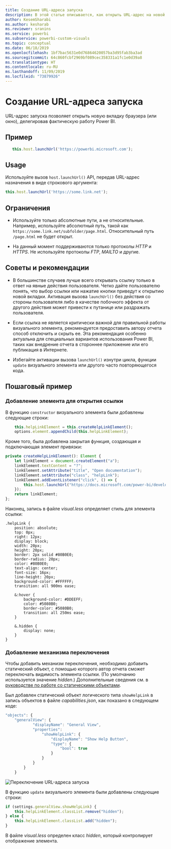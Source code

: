 ```yaml
---
title: Создание URL-адреса запуска
description: В этой статье описывается, как открыть URL-адрес на новой вкладке с использованием визуальных элементов Power BI.
author: KesemSharabi
ms.author: kesharab
ms.reviewer: sranins
ms.service: powerbi
ms.subservice: powerbi-custom-visuals
ms.topic: conceptual
ms.date: 06/18/2019
ms.openlocfilehash: 1bf7bac5631e0d76864620057ba3d95fab3ba3ad
ms.sourcegitcommit: 64c860fcbf2969bf089cec358331a1fc1e0d39a8
ms.translationtype: HT
ms.contentlocale: ru-RU
ms.lasthandoff: 11/09/2019
ms.locfileid: "73879926"
---
```

# <a name="create-a-launch-url"></a>Создание URL-адреса запуска

URL-адрес запуска позволяет открыть новую вкладку браузера (или окно), делегировав фактическую работу Power BI.

## <a name="sample"></a>Пример

```typescript
   this.host.launchUrl('https://powerbi.microsoft.com');
```

## <a name="usage"></a>Usage

Используйте вызов `host.launchUrl()` API, передав URL-адрес назначения в виде строкового аргумента:

```typescript
this.host.launchUrl('https://some.link.net');
```

## <a name="restrictions"></a>Ограничения

* Используйте только абсолютные пути, а не относительные. Например, используйте абсолютный путь, такой как `https://some.link.net/subfolder/page.html`. Относительный путь `/page.html` не будет открыт.

* На данный момент поддерживаются только протоколы *HTTP* и *HTTPS*. Не используйте протоколы *FTP*, *MAILTO* и другие.

## <a name="best-practices"></a>Советы и рекомендации

* В большинстве случаев лучше всего открывать ссылку только в ответ на явные действия пользователя. Четко дайте пользователю понять, что выбор ссылки или нажатие кнопки приведут к открытию новой вкладки. Активация вызова `launchUrl()` без действия со стороны пользователя либо в качестве побочного эффекта от другого действия может привести к путанице или раздражать пользователя.

* Если ссылка не является критически важной для правильной работы визуального элемента, рекомендуется предоставить автору отчета способ отключить и скрыть ее. Эта рекомендация особенно актуальна для специальных вариантов использования Power BI, таких как внедрение отчета в стороннее приложение или его публикация в Интернете.

* Избегайте активации вызова `launchUrl()` изнутри цикла, функции `update` визуального элемента или другого часто повторяющегося кода.

## <a name="a-step-by-step-example"></a>Пошаговый пример

### <a name="add-a-link-launching-element"></a>Добавление элемента для открытия ссылки

В функцию `constructor` визуального элемента были добавлены следующие строки:

```typescript
    this.helpLinkElement = this.createHelpLinkElement();
    options.element.appendChild(this.helpLinkElement);
```

Кроме того, была добавлена закрытая функция, создающая и подключающая элемент привязки:

```typescript
private createHelpLinkElement(): Element {
    let linkElement = document.createElement("a");
    linkElement.textContent = "?";
    linkElement.setAttribute("title", "Open documentation");
    linkElement.setAttribute("class", "helpLink");
    linkElement.addEventListener("click", () => {
        this.host.launchUrl("https://docs.microsoft.com/power-bi/developer/visuals/custom-visual-develop-tutorial");
    });
    return linkElement;
};
```

Наконец, запись в файле *visual.less* определяет стиль для элемента ссылки:

```less
.helpLink {
    position: absolute;
    top: 0px;
    right: 12px;
    display: block;
    width: 20px;
    height: 20px;
    border: 2px solid #80B0E0;
    border-radius: 20px;
    color: #80B0E0;
    text-align: center;
    font-size: 16px;
    line-height: 20px;
    background-color: #FFFFFF;
    transition: all 900ms ease;

    &:hover {
        background-color: #DDEEFF;
        color: #5080B0;
        border-color: #5080B0;
        transition: all 250ms ease;
    }

    &.hidden {
        display: none;
    }
}
```

### <a name="add-a-toggling-mechanism"></a>Добавление механизма переключения

Чтобы добавить механизм переключения, необходимо добавить статический объект, с помощью которого автор отчета сможет переключать видимость элемента ссылки. (По умолчанию используется значение *hidden*.) Дополнительные сведения см. в [руководстве по работе со статическими объектами](https://microsoft.github.io/PowerBI-visuals/docs/concepts/objects-and-properties).

Был добавлен статический объект логического типа `showHelpLink` в запись объектов в файле *capabilities.json*, как показано в следующем коде:

```typescript
"objects": {
    "generalView": {
            "displayName": "General View",
            "properties":
                "showHelpLink": {
                    "displayName": "Show Help Button",
                    "type": {
                        "bool": true
                    }
                }
            }
        }
    }
```

![Переключение URL-адреса запуска](./media/launchurl-toggle.png)

В функцию `update` визуального элемента были добавлены следующие строки:

```typescript
if (settings.generalView.showHelpLink) {
    this.helpLinkElement.classList.remove("hidden");
} else {
    this.helpLinkElement.classList.add("hidden");
}
```

В файле *visual.less* определен класс *hidden*, который контролирует отображение элемента.
